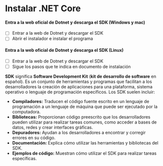 # Instalar .NET Core

#### Entra a la web oficial de Dotnet y descarga el SDK (Windows y mac)

* [ ] Entrar a la web de Dotnet y descargar el SDK
* [ ] Abrir el instalador e instalar el programa

#### Entra a la web oficial de Dotnet y descarga el SDK (Linux)

* [ ] Entrar a la web de Dotnet y descargar el SDK
* [ ] Sigue los pasos que te indica en documento de instalación

**SDK** significa **Software Development Kit** (**kit de desarrollo de software** en español). Es un conjunto de herramientas y programas que facilitan a los desarrolladores la creación de aplicaciones para una plataforma, sistema operativo o lenguaje de programación específicos. Los SDK suelen incluir:

* **Compiladores:** Traducen el código fuente escrito en un lenguaje de programación a un lenguaje de máquina que puede ser ejecutado por la computadora.
* **Bibliotecas:** Proporcionan código preescrito que los desarrolladores pueden utilizar para realizar tareas comunes, como acceder a bases de datos, redes y crear interfaces gráficas.
* **Depuradores:** Ayudan a los desarrolladores a encontrar y corregir errores en su código.
* **Documentación:** Explica cómo utilizar las herramientas y bibliotecas del SDK.
* **Ejemplos de código:** Muestran cómo utilizar el SDK para realizar tareas específicas.

